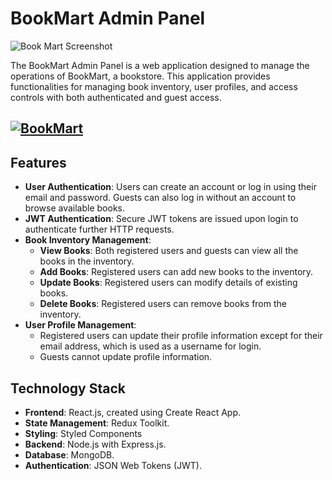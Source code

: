 # BookMart Admin Panel

![Book Mart Screenshot](https://ik.imagekit.io/thormars/portfolio/bookmart.png)

The BookMart Admin Panel is a web application designed to manage the operations of BookMart, a bookstore. This application provides functionalities for managing book inventory, user profiles, and access controls with both authenticated and guest access.

## [![BookMart](https://img.shields.io/badge/LIVE%20DEMO-<COLOR>.svg)](https://bookmart.thomastepi.com)

## Features

- **User Authentication**: Users can create an account or log in using their email and password. Guests can also log in without an account to browse available books.
- **JWT Authentication**: Secure JWT tokens are issued upon login to authenticate further HTTP requests.
- **Book Inventory Management**:
  - **View Books**: Both registered users and guests can view all the books in the inventory.
  - **Add Books**: Registered users can add new books to the inventory.
  - **Update Books**: Registered users can modify details of existing books.
  - **Delete Books**: Registered users can remove books from the inventory.
- **User Profile Management**:
  - Registered users can update their profile information except for their email address, which is used as a username for login.
  - Guests cannot update profile information.

## Technology Stack

- **Frontend**: React.js, created using Create React App.
- **State Management**: Redux Toolkit.
- **Styling**: Styled Components
- **Backend**: Node.js with Express.js.
- **Database**: MongoDB.
- **Authentication**: JSON Web Tokens (JWT).
